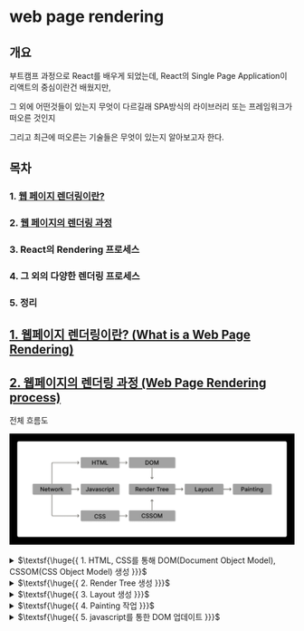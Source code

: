 # web page rendering

## 개요

부트캠프 과정으로 React를 배우게 되었는데, React의 Single Page Application이 리액트의 중심이란건 배웠지만,

그 외에 어떤것들이 있는지 무엇이 다르길래 SPA방식의 라이브러리 또는 프레임워크가 떠오른 것인지

그리고 최근에 떠오른는 기술들은 무엇이 있는지 알아보고자 한다.

## 목차

### 1. [웹 페이지 렌더링이란?](#1-웹페이지-렌더링이란-what-is-a-web-page-rendering)

### 2. [웹 페이지의 렌더링 과정](#2-웹페이지의-렌더링-과정-web-page-rendering-process)

### 3. React의 Rendering 프로세스

### 4. 그 외의 다양한 렌더링 프로세스

### 5. 정리

## [1. 웹페이지 렌더링이란? (What is a Web Page Rendering)](#1-웹-페이지-렌더링이란)

## [2. 웹페이지의 렌더링 과정 (Web Page Rendering process)](#2-웹-페이지의-렌더링-과정)

전체 흐름도

![](./md_image/2025-03-19-22-30-19.png)

<details>

<summary> $\textsf{\huge{{ 1. HTML, CSS를 통해 DOM(Document Object Model), CSSOM(CSS Object Model) 생성 }}}$ </summary>

![](./md_image/2025-03-19-22-37-21.png)
**DOM**

-   HTML을 브라우저가 해석하기 편하게 변환한 객체 트리
-   HTML로 작성한 요소들의 배치와 모양을 기술한 모든 정보 존재

**CSSOM**

-   CSS로 작성해놓은 요소들의 스타일 관련된 모든 정보 존재

</details>

<details>

<summary> $\textsf{\huge{{ 2. Render Tree 생성 }}}$ </summary>

![](./md_image/2025-03-19-22-39-19.png)

-   **`DOM`** & **`CSSOM`** 을 합쳐서 렌더트리 생성
-   **웹페이지의 청사진** 이라고도 불림 (배치와 모양 스타일 모두 존재)

</details>

<details>

<summary> $\textsf{\huge{{ 3. Layout 생성 }}}$ </summary>

![](./md_image/2025-03-19-22-42-03.png)

-   **`Render Tree`** 기반으로 실제 웹 페이지에 요소들의 배치를 결정하는 작업

</details>

<details>

<summary> $\textsf{\huge{{ 4. Painting 작업 }}}$ </summary>

![](./md_image/2025-03-19-22-42-56.png)

-   실제로 요소들을 화면에 그려내는 과정

</details>

<details>

<summary> $\textsf{\huge{{ 5. javascript를 통한 DOM 업데이트 }}}$ </summary>

![](./md_image/2025-03-19-22-44-59.png)

-   `javascript`를 통해 `DOM` 업데이트는 `Critical Rendering Path`를 다시 실행함
-   각각 `Reflow`, `Repaint`라는 특별한 이름을 지을 정도로 `Layout`과 `painting` 작업은 연산이 많이 필요한 시간이 걸림
-   그래서 페이지를 업데이트 할 때 DOM의 수정을 최소화 해야함
-   그러나 서비스의 규모가 커질수록 이는 힘든 일
-   여기서 React의 Single Page Application (SPA)이 획기적인 성능을 보여주게 되어 프론트의 대세가 됌

</details>
